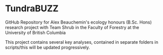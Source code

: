 # TundraBUZZ
GitHub Repository for Alex Beauchemin's ecology honours (B.Sc. Hons) research project with Team Shrub in the Faculty of Forestry at the University of British Columbia

This project contains several key analyses, contained in separate folders in scripts/this will be updated progressively.
